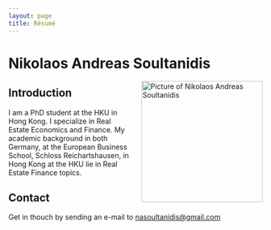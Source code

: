```yaml
---
layout: page
title: Résumé
---
```

# Nikolaos Andreas Soultanidis
<a href="nikolaos.soultanidis.com/res/niko-pic.png" title="View more pictures..."><img src="" width="240" height="240" align="right" alt="Picture of Nikolaos Andreas Soultanidis" style="margin-left:20px" /></a>

## Introduction

I am a PhD student at the HKU in Hong Kong. I specialize in Real Estate Economics and Finance. My academic background in both Germany, at the European Business School, Schloss Reichartshausen, in Hong Kong at the HKU lie in Real Estate Finance topics.


## Contact

Get in thouch by sending an e-mail to nasoultanidis@gmail.com
